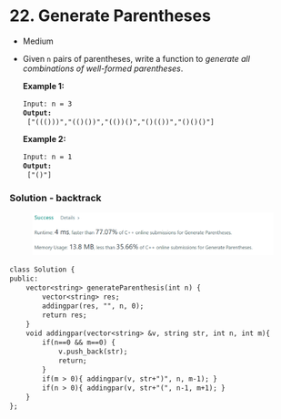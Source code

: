 # 22. Generate Parentheses

* Medium
*   Given `n` pairs of parentheses, write a function to _generate all combinations of well-formed parentheses_.

    &#x20;

    **Example 1:**

    <pre><code>Input: n = 3
    <strong>Output:
    </strong> ["((()))","(()())","(())()","()(())","()()()"]</code></pre>

    **Example 2:**

    <pre><code>Input: n = 1
    <strong>Output:
    </strong> ["()"]</code></pre>



### Solution - backtrack

<figure><img src="../.gitbook/assets/image.png" alt=""><figcaption></figcaption></figure>

```
class Solution {
public:
    vector<string> generateParenthesis(int n) {
        vector<string> res;
        addingpar(res, "", n, 0);
        return res;
    }
    void addingpar(vector<string> &v, string str, int n, int m){
        if(n==0 && m==0) {
            v.push_back(str);
            return;
        }
        if(m > 0){ addingpar(v, str+")", n, m-1); }
        if(n > 0){ addingpar(v, str+"(", n-1, m+1); }
    }
};
```

